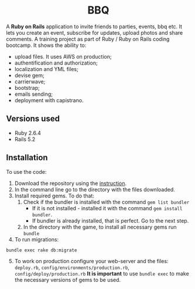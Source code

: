<h1 align="center">BBQ</h1>

A **Ruby on Rails** application to invite friends to parties, events, bbq etc. It lets you create an event, subscribe for updates, upload photos and share comments. 
A training project as part of Ruby / Ruby on Rails coding bootcamp. It shows the ability to:
* upload files. It uses AWS on production;
* authentification and authorization;
* localization and YML files;
* devise gem;
* carrierwave;
* bootstrap;
* emails sending;
* deployment with capistrano.

## Versions used
* Ruby 2.6.4
* Rails 5.2

## Installation
To use the code:
1. Download the repository using the [instruction](https://help.github.com/en/articles/cloning-a-repository).
2. In the command line go to the directory with the files downloaded.
3. Install required gems. To do that:
   1. Check if the bundler is installed with the command `gem list bundler`
      * If it is not installed - installed it with the command `gem install bundler`.
      * If bundler is already installed, that is perfect. Go to the next step.
   2. In the directory with the game, to install all necessary gems run `bundle`
4. To run migrations: 
```console
bundle exec rake db:migrate
```
5. To work on production configure your web-server and the files: `deploy.rb`, `config/environments/production.rb`, `config/deploy/production.rb`
**It is important** to use `bundle exec` to make the necessary versions of gems to be used.
